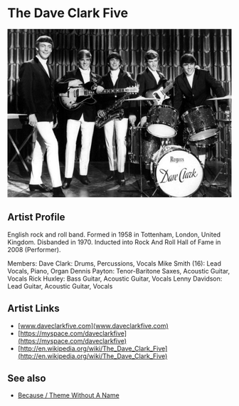 # The Dave Clark Five

![](../../assets/artists/The_Dave_Clark_Five.png)

## Artist Profile

English rock and roll band.
Formed in 1958 in Tottenham, London, United Kingdom.
Disbanded in 1970.
Inducted into Rock And Roll Hall of Fame in 2008 (Performer).

Members:
Dave Clark: Drums, Percussions, Vocals
Mike Smith (16): Lead Vocals, Piano, Organ
Dennis Payton: Tenor-Baritone Saxes, Acoustic Guitar, Vocals
Rick Huxley: Bass Guitar, Acoustic Guitar, Vocals
Lenny Davidson: Lead Guitar, Acoustic Guitar, Vocals


## Artist Links

- [www.daveclarkfive.com](www.daveclarkfive.com)
- [https://myspace.com/daveclarkfive](https://myspace.com/daveclarkfive)
- [http://en.wikipedia.org/wiki/The_Dave_Clark_Five](http://en.wikipedia.org/wiki/The_Dave_Clark_Five)


## See also

- [Because / Theme Without A Name](Because_-_Theme_Without_A_Name.md)
